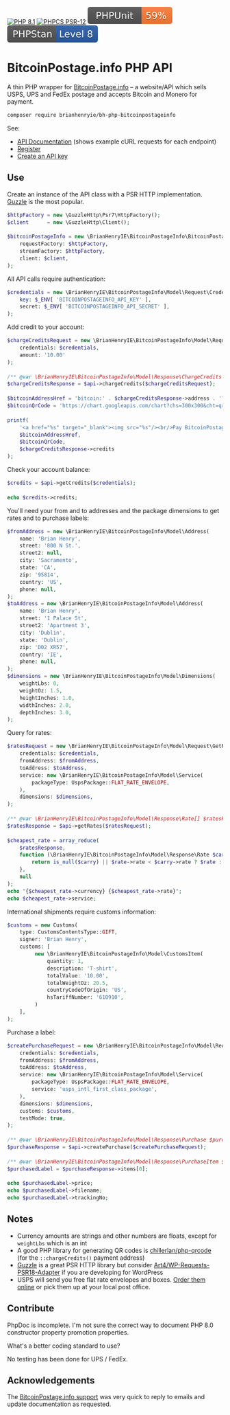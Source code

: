 [![PHP 8.1](https://img.shields.io/badge/PHP-8.1-8892BF.svg)]() [![PHPCS PSR-12](https://img.shields.io/badge/PHPCS-PSR–12-226146.svg)](https://www.php-fig.org/psr/psr-12/) [![PHPUnit ](.github/coverage.svg)](https://brianhenryie.github.io/bh-php-bitcoinpostageinfo/) [![PHPStan ](.github/phpstan.svg)](https://phpstan.org/)

# BitcoinPostage.info PHP API

A thin PHP wrapper for [BitcoinPostage.info](http://bitcoinpostage.info/) – a website/API which sells USPS, UPS and FedEx postage and accepts Bitcoin and Monero for payment.

```bash
composer require brianhenryie/bh-php-bitcoinpostageinfo
```
See:

* [API Documentation](https://btcpostage.com/api-documentation) (shows example cURL requests for each endpoint)
* [Register](https://bitcoinpostage.info/register)
* [Create an API key](https://bitcoinpostage.info/myaccount/api-access)


## Use

Create an instance of the API class with a PSR HTTP implementation. [Guzzle](https://github.com/guzzle/guzzle) is the most popular.
```php
$httpFactory = new \GuzzleHttp\Psr7\HttpFactory();
$client      = new \GuzzleHttp\Client();

$bitcoinPostageInfo = new \BrianHenryIE\BitcoinPostageInfo\BitcoinPostageInfoAPI(
    requestFactory: $httpFactory,
    streamFactory: $httpFactory,
    client: $client,
);
```

All API calls require authentication:
```php
$credentials = new \BrianHenryIE\BitcoinPostageInfo\Model\Request\Credentials(
    key: $_ENV[ 'BITCOINPOSTAGEINFO_API_KEY' ],
    secret: $_ENV[ 'BITCOINPOSTAGEINFO_API_SECRET' ],
);
```

Add credit to your account:
```php
$chargeCreditsRequest = new \BrianHenryIE\BitcoinPostageInfo\Model\Request\ChargeCreditsRequest(
    credentials: $credentials,
    amount: '10.00'
);

/** @var \BrianHenryIE\BitcoinPostageInfo\Model\Response\ChargeCredits $chargeCreditsResponse */
$chargeCreditsResponse = $api->chargeCredits($chargeCreditsRequest);

$bitcoinAddressHref = 'bitcoin:' . $chargeCreditsResponse->address . '?amount=' . $chargeCreditsResponse->amount;
$bitcoinQrCode = 'https://chart.googleapis.com/chart?chs=300x300&cht=qr&chl=' . $bitcoinAddressHref . '&choe=UTF-8';

printf(
    '<a href="%s" target="_blank"><img src="%s"/><br/>Pay BitcoinPostage.info for $%s credits.</a>',
    $bitcoinAddressHref,
    $bitcoinQrCode,
    $chargeCreditsResponse->credits
);
```

Check your account balance:
```php
$credits = $api->getCredits($credentials);

echo $credits->credits;
```

You'll need your from and to addresses and the package dimensions to get rates and to purchase labels:

```php
$fromAddress = new \BrianHenryIE\BitcoinPostageInfo\Model\Address(
    name: 'Brian Henry',
    street: '800 N St.',
    street2: null,
    city: 'Sacramento',
    state: 'CA',
    zip: '95814',
    country: 'US',
    phone: null,
);
$toAddress = new \BrianHenryIE\BitcoinPostageInfo\Model\Address(
    name: 'Brian Henry',
    street: '1 Palace St',
    street2: 'Apartment 3',
    city: 'Dublin',
    state: 'Dublin',
    zip: 'D02 XR57',
    country: 'IE',
    phone: null,
);
$dimensions = new \BrianHenryIE\BitcoinPostageInfo\Model\Dimensions(
    weightLbs: 0,
    weightOz: 1.5,
    heightInches: 1.0,
    widthInches: 2.0,
    depthInches: 3.0,
);
```

Query for rates:
```php
$ratesRequest = new \BrianHenryIE\BitcoinPostageInfo\Model\Request\GetRatesRequest(
    credentials: $credentials,
    fromAddress: $fromAddress,
    toAddress: $toAddress,
    service: new \BrianHenryIE\BitcoinPostageInfo\Model\Service(
        packageType: UspsPackage::FLAT_RATE_ENVELOPE,
    ),
    dimensions: $dimensions,
);

/** @var \BrianHenryIE\BitcoinPostageInfo\Model\Response\Rate[] $ratesResponse */
$ratesResponse = $api->getRates($ratesRequest);

$cheapest_rate = array_reduce(
    $ratesResponse,
    function (\BrianHenryIE\BitcoinPostageInfo\Model\Response\Rate $carry, \BrianHenryIE\BitcoinPostageInfo\Model\Response\Rate $rate) {
        return is_null($carry) || $rate->rate < $carry->rate ? $rate : $carry;
    },
    null
);
echo "{$cheapest_rate->currency} {$cheapest_rate->rate}";
echo $cheapest_rate->service;
```

International shipments require customs information:
```php
$customs = new Customs(
    type: CustomsContentsType::GIFT,
    signer: 'Brian Henry',
    customs: [
         new \BrianHenryIE\BitcoinPostageInfo\Model\CustomsItem(
             quantity: 1,
             description: 'T-shirt',
             totalValue: '10.00',
             totalWeightOz: 20.5,
             countryCodeOfOrigin: 'US',
             hsTariffNumber: '610910',
         )
    ],
);
```

Purchase a label:
```php
$createPurchaseRequest = new \BrianHenryIE\BitcoinPostageInfo\Model\Request\CreatePurchaseRequest(
    credentials: $credentials,
    fromAddress: $fromAddress,
    toAddress: $toAddress,
    service: new \BrianHenryIE\BitcoinPostageInfo\Model\Service(
        packageType: UspsPackage::FLAT_RATE_ENVELOPE,
        service: 'usps_intl_first_class_package',
    ),
    dimensions: $dimensions,
    customs: $customs,
    testMode: true,
);

/** @var \BrianHenryIE\BitcoinPostageInfo\Model\Response\Purchase $purchaseResponse */
$purchaseResponse = $api->createPurchase($createPurchaseRequest);

/** @var \BrianHenryIE\BitcoinPostageInfo\Model\Response\PurchaseItem $purchasedLabel */
$purchasedLabel = $purchaseResponse->items[0];

echo $purchasedLabel->price;
echo $purchasedLabel->filename;
echo $purchasedLabel->trackingNo;
```

## Notes

* Currency amounts are strings and other numbers are floats, except for `weightLbs` which is an int
* A good PHP library for generating QR codes is [chillerlan/php-qrcode](https://github.com/chillerlan/php-qrcode) (for the `::chargeCredits()` payment address) 
* [Guzzle](https://github.com/guzzle/guzzle) is a great PSR HTTP library but consider [Art4/WP-Requests-PSR18-Adapter](https://github.com/Art4/WP-Requests-PSR18-Adapter) if you are developing for WordPress
* USPS will send you free flat rate envelopes and boxes. [Order them online](https://store.usps.com/store/results/shipping-supplies/_/N-7d0v8v) or pick them up at your local post office.

## Contribute

PhpDoc is incomplete. I'm not sure the correct way to document PHP 8.0 constructor property promotion properties.

What's a better coding standard to use?

No testing has been done for UPS / FedEx.

## Acknowledgements

The [BitcoinPostage.info support](https://btcpostage.com/faq#contact) was very quick to reply to emails and update documentation as requested.